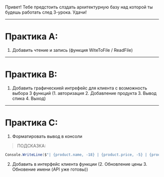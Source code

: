 Привет! Тебе предстоить слздать архитектурную базу над которой ты будешь работать след 3-урока. 
Удачи!

---
# Практика А:

1. Добавить чтение и запись (функция WiteToFile / ReadFile)
---
# Практика В: 

1. Добавить графическией интрефейс для клиента с возможность выбора 3 функций (1. авторизация 2. Добавление продукта 3. Вывод спика 4. Выход)
---
# Практика C:

1. Форматировать вывод в консоли
> ПОДСКАЗКА: 
```C#
Console.WriteLine($"| {product.name, -18} | {product.price, -5} | {product.stock, -19} |");
```
2. Добавить в интерфейс клиента функции (2. Обновление цены 3. Обновение имени (API уже готовы))